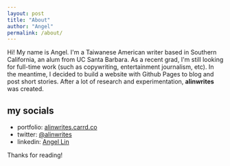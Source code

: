 ```yaml
---
layout: post
title: "About"
author: "Angel"
permalink: /about/
---
```


Hi! My name is Angel. I'm a Taiwanese American writer based in Southern California, an alum from UC Santa Barbara. As a recent grad, I'm still looking for full-time work (such as copywriting, entertainment journalism, etc). In the meantime, I decided to build a website with Github Pages to blog and post short stories. After a lot of research and experimentation, **alinwrites** was created. 

## my socials
- portfolio: [alinwrites.carrd.co](https://alinwrites.carrd.co/#)
- twitter: [@alinwrites](https://twitter.com/alinwrites)
- linkedin: [Angel Lin](https://www.linkedin.com/in/alin35813/)

Thanks for reading!
